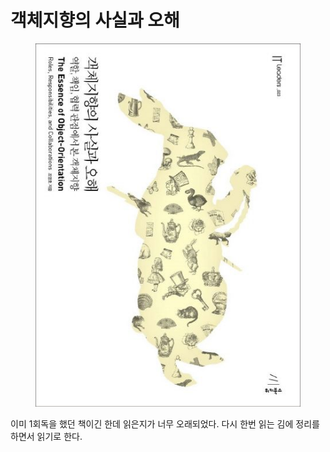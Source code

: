 # 객체지향의 사실과 오해

<figure><img src="../../.gitbook/assets/image (10) (3) (1).png" alt=""><figcaption></figcaption></figure>

이미 1회독을 했던 책이긴 한데 읽은지가 너무 오래되었다. 다시 한번 읽는 김에 정리를 하면서 읽기로 한다.

